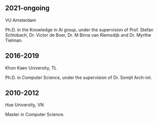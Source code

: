 ## 2021-ongoing
  
  VU Amsterdam

  Ph.D. in the Knowledge in AI group, under the supervision of Prof. Stefan Schlobach, Dr. Victor de Boer, Dr. M Birna van Riemsdijk and Dr. Myrthe Tielman.

## 2016-2019
  
  Khon Kaen University, TL

  Ph.D. in Computer Science, under the supervision of Dr. Somjit Arch-int.

## 2010-2012
  
  Hue University, VN

  Master in Computer Science.

